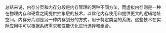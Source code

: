 总结来说，内存分页和内存分段是内存管理的两种不同方法，而虚拟内存则是一种在物理内存和硬盘之间提供抽象层的技术，以优化内存使用和提供更大的逻辑地址空间。内存分片则是另一种内存划分的方式，用于特定类型的系统。这些技术在实际应用中可以根据系统需求和性能优化进行选择和组合。